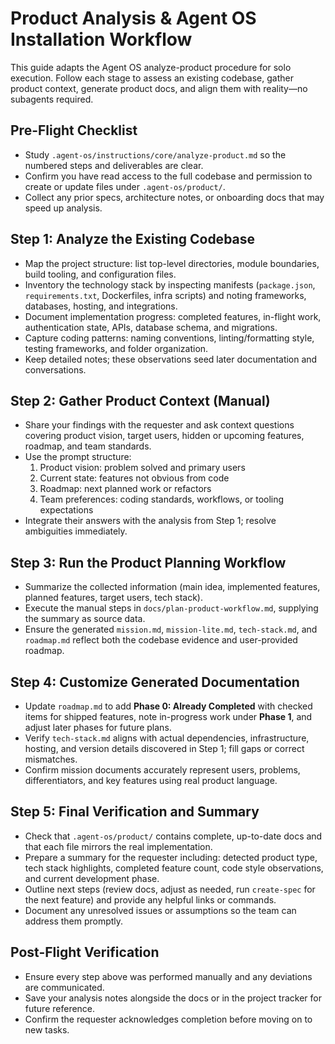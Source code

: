 # Product Analysis & Agent OS Installation Workflow

This guide adapts the Agent OS analyze-product procedure for solo execution. Follow each stage to assess an existing codebase, gather product context, generate product docs, and align them with reality—no subagents required.

## Pre-Flight Checklist
- Study `.agent-os/instructions/core/analyze-product.md` so the numbered steps and deliverables are clear.
- Confirm you have read access to the full codebase and permission to create or update files under `.agent-os/product/`.
- Collect any prior specs, architecture notes, or onboarding docs that may speed up analysis.

## Step 1: Analyze the Existing Codebase
- Map the project structure: list top-level directories, module boundaries, build tooling, and configuration files.
- Inventory the technology stack by inspecting manifests (`package.json`, `requirements.txt`, Dockerfiles, infra scripts) and noting frameworks, databases, hosting, and integrations.
- Document implementation progress: completed features, in-flight work, authentication state, APIs, database schema, and migrations.
- Capture coding patterns: naming conventions, linting/formatting style, testing frameworks, and folder organization.
- Keep detailed notes; these observations seed later documentation and conversations.

## Step 2: Gather Product Context (Manual)
- Share your findings with the requester and ask context questions covering product vision, target users, hidden or upcoming features, roadmap, and team standards.
- Use the prompt structure:
  1. Product vision: problem solved and primary users
  2. Current state: features not obvious from code
  3. Roadmap: next planned work or refactors
  4. Team preferences: coding standards, workflows, or tooling expectations
- Integrate their answers with the analysis from Step 1; resolve ambiguities immediately.

## Step 3: Run the Product Planning Workflow
- Summarize the collected information (main idea, implemented features, planned features, target users, tech stack).
- Execute the manual steps in `docs/plan-product-workflow.md`, supplying the summary as source data.
- Ensure the generated `mission.md`, `mission-lite.md`, `tech-stack.md`, and `roadmap.md` reflect both the codebase evidence and user-provided roadmap.

## Step 4: Customize Generated Documentation
- Update `roadmap.md` to add **Phase 0: Already Completed** with checked items for shipped features, note in-progress work under **Phase 1**, and adjust later phases for future plans.
- Verify `tech-stack.md` aligns with actual dependencies, infrastructure, hosting, and version details discovered in Step 1; fill gaps or correct mismatches.
- Confirm mission documents accurately represent users, problems, differentiators, and key features using real product language.

## Step 5: Final Verification and Summary
- Check that `.agent-os/product/` contains complete, up-to-date docs and that each file mirrors the real implementation.
- Prepare a summary for the requester including: detected product type, tech stack highlights, completed feature count, code style observations, and current development phase.
- Outline next steps (review docs, adjust as needed, run `create-spec` for the next feature) and provide any helpful links or commands.
- Document any unresolved issues or assumptions so the team can address them promptly.

## Post-Flight Verification
- Ensure every step above was performed manually and any deviations are communicated.
- Save your analysis notes alongside the docs or in the project tracker for future reference.
- Confirm the requester acknowledges completion before moving on to new tasks.
